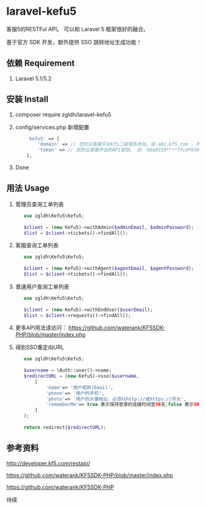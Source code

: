 # laravel-kefu5
客服5的RESTFul API。
可以和 Laravel 5 框架很好的融合。

基于官方 SDK 开发，额外提供 SSO 跳转地址生成功能！

## 依赖 Requirement

1. Laravel 5.1/5.2

## 安装 Install

1. composer require zgldh/laravel-kefu5
2. config/services.php 
    新增配置

    ```php
        'kefu5' => [
            'domain' => // 您的云客服平台kf5二级域名地址。如 abc.kf5.com 。不要带 http://， 不要带最后的斜杠
            'token' => // 您的云客服平台的API密钥。 如 '60a0319****7fcdf63461c5ad18106'
        ],
    ```
3. Done

## 用法 Usage

1. 管理员查询工单列表
    
    ```php
       use zgldh\Kefu5\Kefu5;   
  
       $client = (new Kefu5)->withAdmin($adminEmail, $adminPassword);
       $list = $client->tickets()->findAll();
    ```
 

2. 客服查询工单列表

    ```php
       use zgldh\Kefu5\Kefu5;   
  
       $client = (new Kefu5)->withAgent($agentEmail, $agentPassword);
       $list = $client->tickets()->findAll();
    ```

3. 普通用户查询工单列表

    ```php
       use zgldh\Kefu5\Kefu5;   
  
       $client = (new Kefu5)->withEndUser($userEmail);
       $list = $client->requests()->findAll();
    ```
 
4. 更多API用法请访问： https://github.com/waterank/KF5SDK-PHP/blob/master/index.php
    
5. 得到SSO重定向URL

    ```php
       use zgldh\Kefu5\Kefu5;   
  
       $username = \Auth::user()->name;
       $redirectURL = (new Kefu5)->sso($username,
           [
               'name'=> '用户昵称|Email',
               'phone'=> '用户的手机',
               'photo'=> '用户的头像地址，必须以http://或https://开头',
               'rememberMe'=> true 表示保持登录的连接时间至30天,false 表示30分钟后无活动自动登录过期
           ]
       );
       
       return redirect($redirectURL);
    ```

## 参考资料

http://developer.kf5.com/restapi/

https://github.com/waterank/KF5SDK-PHP/blob/master/index.php

https://github.com/waterank/KF5SDK-PHP

    
待续

    
